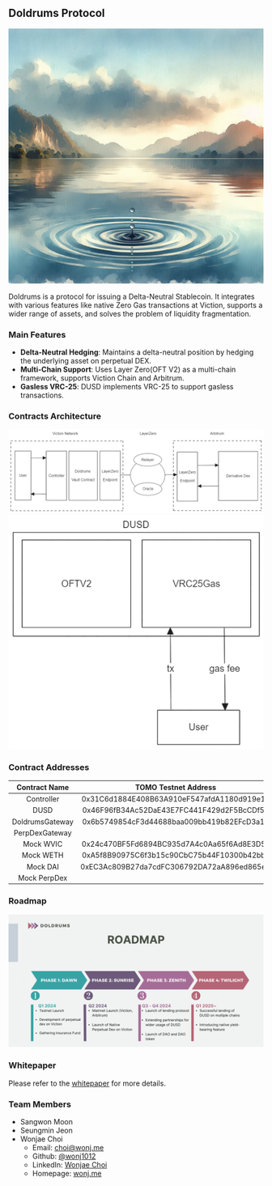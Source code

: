 ## Doldrums Protocol

![Thumbnail](./thumb.png)

Doldrums is a protocol for issuing a Delta-Neutral Stablecoin. It integrates with various features like native Zero Gas transactions at Viction, supports a wider range of assets, and solves the problem of liquidity fragmentation.

### Main Features

- **Delta-Neutral Hedging**: Maintains a delta-neutral position by hedging the underlying asset on perpetual DEX.
- **Multi-Chain Support**: Uses Layer Zero(OFT V2) as a multi-chain framework, supports Viction Chain and Arbitrum.
- **Gasless VRC-25**: DUSD implements VRC-25 to support gasless transactions.

### Contracts Architecture

![contracts](./docs/contracts.png)
![dusd](./docs/DUSD.png)

### Contract Addresses

|  Contract Name  	|           TOMO Testnet Address              	|                Fuji Address                	|
|:---------------:	|:------------------------------------------:	|:------------------------------------------:	|
|    Controller   	| 0x31C6d1884E408B63A910eF547afdA1180d919e13 	|                                            	|
|       DUSD      	| 0x46F96fB34Ac52DaE43E7FC441F429d2F5BcCDf52 	| 0xf40E719D4F215712D9DC9a0568791E408c71760F 	|
| DoldrumsGateway 	| 0x6b5749854cF3d44688baa009bb419b82EFcD3a17 	|                                            	|
|  PerpDexGateway 	|                                            	| 0xdb3975365f1c8258758D4D55687F659d58B74F13 	|
|    Mock WVIC    	| 0x24c470BF5Fd6894BC935d7A4c0Aa65f6Ad8E3D5a 	|                                            	|
|    Mock WETH    	| 0xA5f8B90975C6f3b15c90CbC75b44F10300b42bbe 	|                                            	|
|     Mock DAI    	| 0xEC3Ac809B27da7cdFC306792DA72aA896ed865eD 	|                                            	|
|   Mock PerpDex  	|                                            	| 0xf8efeBAec7C3a37106e14a8d4994Db730dDbC08F 	|

### Roadmap

![roadmap](./docs/roadmap.png)

### Whitepaper

Please refer to the [whitepaper](./docs/Doldrums_whitepaper.pdf) for more details.

### Team Members

- Sangwon Moon
- Seungmin Jeon
- Wonjae Choi
  - Email: choi@wonj.me
  - Github: [@wonj1012](www.github.com/wonj1012)
  - LinkedIn: [Wonjae Choi](https://www.linkedin.com/in/wonj/)
  - Homepage: [wonj.me](https://wonj.me)
